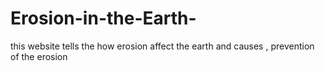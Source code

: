 # Erosion-in-the-Earth-
this website tells the how erosion affect the earth and causes , prevention of the erosion
